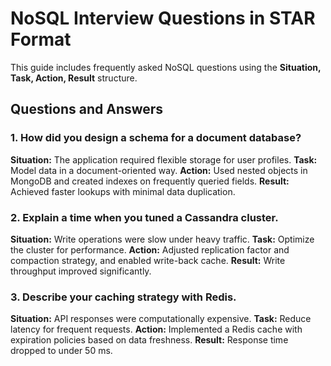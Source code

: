 # NoSQL Interview Questions in STAR Format

This guide includes frequently asked NoSQL questions using the **Situation, Task, Action, Result** structure.

## Questions and Answers

### 1. How did you design a schema for a document database?
**Situation:** The application required flexible storage for user profiles.
**Task:** Model data in a document-oriented way.
**Action:** Used nested objects in MongoDB and created indexes on frequently queried fields.
**Result:** Achieved faster lookups with minimal data duplication.

### 2. Explain a time when you tuned a Cassandra cluster.
**Situation:** Write operations were slow under heavy traffic.
**Task:** Optimize the cluster for performance.
**Action:** Adjusted replication factor and compaction strategy, and enabled write-back cache.
**Result:** Write throughput improved significantly.

### 3. Describe your caching strategy with Redis.
**Situation:** API responses were computationally expensive.
**Task:** Reduce latency for frequent requests.
**Action:** Implemented a Redis cache with expiration policies based on data freshness.
**Result:** Response time dropped to under 50 ms.
